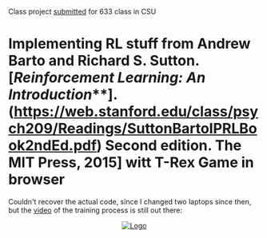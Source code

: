 Class project [submitted](https://drive.google.com/file/d/1Jb611T8DZr1AreRpRU-b2-4Xez0ZQBNM/view?usp=sharing) for 633 class in CSU

Implementing RL stuff from **Andrew Barto and Richard S. Sutton.[**_Reinforcement Learning: An Introduction_**].(https://web.stanford.edu/class/psych209/Readings/SuttonBartoIPRLBook2ndEd.pdf) **Second edition. The MIT Press, 2015**] witt T-Rex Game in browser
=======

Couldn't recover the actual code, since I changed two laptops since then, but the [video](https://www.youtube.com/watch?v=B6OjPTwZ6Qs) of the training process is still out there:

<p align="center">
  <a href="https://www.youtube.com/watch?v=B6OjPTwZ6Qs">
    <img src="https://raw.githubusercontent.com/kkarimov/T_Rex_DQN/master/thumbnail.png" alt="Logo">
</p>

